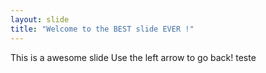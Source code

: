 ```yaml
---
layout: slide
title: "Welcome to the BEST slide EVER !"
---
```

This is a awesome slide
Use the left arrow to go back!
teste
